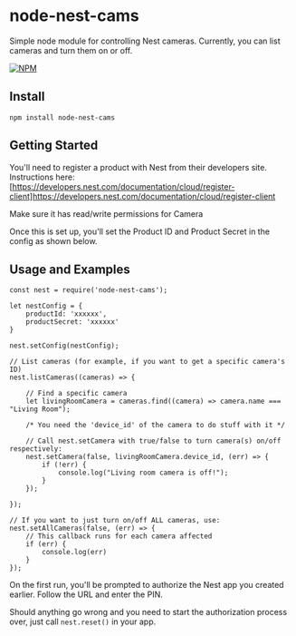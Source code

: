 # node-nest-cams
Simple node module for controlling Nest cameras. Currently, you can list cameras and turn them on or off.

[![NPM](https://nodei.co/npm/node-nest-cams.png?compact=true)](https://npmjs.org/package/node-nest-cams)

## Install
`npm install node-nest-cams`

## Getting Started
You'll need to register a product with Nest from their developers site. Instructions here: [https://developers.nest.com/documentation/cloud/register-client]https://developers.nest.com/documentation/cloud/register-client

Make sure it has read/write permissions for Camera

Once this is set up, you'll set the Product ID and Product Secret in the config as shown below.

## Usage and Examples

```
const nest = require('node-nest-cams');

let nestConfig = {
	productId: 'xxxxxx',
	productSecret: 'xxxxxx'
}

nest.setConfig(nestConfig);

// List cameras (for example, if you want to get a specific camera's ID)
nest.listCameras((cameras) => {

	// Find a specific camera
	let livingRoomCamera = cameras.find((camera) => camera.name === "Living Room");

	/* You need the 'device_id' of the camera to do stuff with it */
	
	// Call nest.setCamera with true/false to turn camera(s) on/off respectively:
	nest.setCamera(false, livingRoomCamera.device_id, (err) => {
		if (!err) {
			console.log("Living room camera is off!");
		}
	});

});

// If you want to just turn on/off ALL cameras, use:
nest.setAllCameras(false, (err) => {
	// This callback runs for each camera affected
	if (err) {
		console.log(err)
	}
});
```

On the first run, you'll be prompted to authorize the Nest app you created earlier. Follow the URL and enter the PIN.

Should anything go wrong and you need to start the authorization process over, just call `nest.reset()` in your app.
